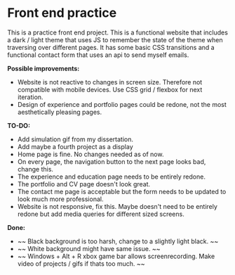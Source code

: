 # Front end practice

This is a practice front end project. This is a functional website that includes a dark / light theme that uses JS to remember the state of the theme when traversing over different pages. It has some basic CSS transitions and a functional contact form that uses an api to send myself emails.

**Possible improvements:**
* Website is not reactive to changes in screen size. Therefore not compatible with mobile devices. Use CSS grid / flexbox for next iteration.
* Design of experience and portfolio pages could be redone, not the most aesthetically pleasing pages.


**TO-DO:**
* Add simulation gif from my dissertation. 
* Add maybe a fourth project as a display
* Home page is fine. No changes needed as of now.
* On every page, the navigation button to the next page looks bad, change this.
* The experience and education page needs to be entirely redone.
* The portfolio and CV page doesn't look great.
* The contact me page is acceptable but the form needs to be updated to look much more professional.
* Website is not responsive, fix this. Maybe doesn't need to be entirely redone but add media queries for different sized screens.

**Done:**
* ~~ Black background is too harsh, change to a slightly light black. ~~
* ~~ White background might have same issue. ~~
* ~~ Windows + Alt + R xbox game bar allows screenrecording. Make video of projects / gifs if thats too much. ~~
